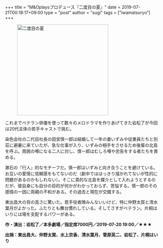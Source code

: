 +++
title = "M&Oplaysプロデュース『二度目の夏』"
date = 2019-07-21T00:18:17+09:00
type = "post"
author = "sugi"
tags = ["iwamatsuryo"]
+++
<figure class="alignleft"><img src="/images/play/2019/nidomenonatsu.jpg" alt="二度目の夏" style="width: 300px !important;"></figure>

これまでベテラン俳優を使って数々のメロドラマを作りあげてきた岩松了が今回は20代主体の若手キャストで挑む。

染色会社の二代目社長の田宮慎一郎は結婚して一年の妻いずみや従業員たちと別荘に避暑に来ていたが、急な仕事が入り、いずみの相手をさせるため後輩の北島を呼ぶ。周囲の噂になる二人に対し、慎一郎はむしろ噂や忠告をする者たちを責める。

漱石の『行人』的なモチーフだ。慎一郎はいずみと向き合うことを避けている。お互いの愛情に信頼感をもてないのだ（劇中でははっきり描かれてないが性的に問題があるのかもしれない）。そこに貴的な北島を媒介として入れようとするのだが、彼自身にも自分の目的が何かがわかっておらず、苦悩する。慎一郎のその感情の一因に両親の不和がある。その過去と現在が交錯する。

東出昌大の背の高さに驚いた。若手役者陣みんないいけど、特に仲野太賀と清水葉月がよかった。ふたりとも舞台慣れしている。そしてさすがベテラン。片桐はいりには場を支配するパワーがある。

**作・演出：岩松了／本多劇場／指定席7000円／2019-07-20 19:00／★★★**

**出捐：東出昌大、仲野太賀、水上京香、清水葉月、菅原英二、岩松了、片桐はいり**
